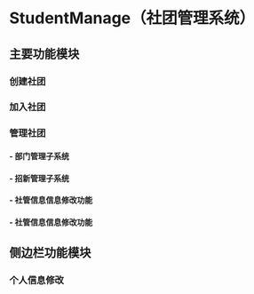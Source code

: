 # StudentManage（社团管理系统）
## 主要功能模块
### 创建社团
### 加入社团
### 管理社团
#### - 部门管理子系统
#### - 招新管理子系统
#### - 社管信息信息修改功能
#### - 社管信息信息修改功能
## 侧边栏功能模块
### 个人信息修改
